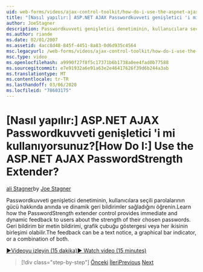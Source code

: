 ```yaml
---
uid: web-forms/videos/ajax-control-toolkit/how-do-i-use-the-aspnet-ajax-passwordstrength-extender
title: "[Nasıl yapılır:] ASP.NET AJAX Passwordkuvveti genişletici 'i mi kullanıyorsunuz? | Microsoft Docs"
author: JoeStagner
description: Passwordkuvveti genişletici denetiminin, kullanıcılara seçili parolalarının gücü hakkında anında ve dinamik geri bildirimler sağladığını öğrenin. Geri bildirim c...
ms.author: riande
ms.date: 02/01/2007
ms.assetid: 4acc8d48-845f-4451-8a83-0d6d935c4564
msc.legacyurl: /web-forms/videos/ajax-control-toolkit/how-do-i-use-the-aspnet-ajax-passwordstrength-extender
msc.type: video
ms.openlocfilehash: a9990f27f8f5c17371b6b1738a0ee4fad0b77588
ms.sourcegitcommit: e7e91932a6e91a63e2e46417626f39d6b244a3ab
ms.translationtype: MT
ms.contentlocale: tr-TR
ms.lasthandoff: 03/06/2020
ms.locfileid: "78603175"
---
```

# <a name="how-do-i-use-the-aspnet-ajax-passwordstrength-extender"></a><span data-ttu-id="e9503-105">[Nasıl yapılır:] ASP.NET AJAX Passwordkuvveti genişletici 'i mi kullanıyorsunuz?</span><span class="sxs-lookup"><span data-stu-id="e9503-105">[How Do I:] Use the ASP.NET AJAX PasswordStrength Extender?</span></span>

<span data-ttu-id="e9503-106">[ali Stagner](https://github.com/JoeStagner)</span><span class="sxs-lookup"><span data-stu-id="e9503-106">by [Joe Stagner](https://github.com/JoeStagner)</span></span>

<span data-ttu-id="e9503-107">Passwordkuvveti genişletici denetiminin, kullanıcılara seçili parolalarının gücü hakkında anında ve dinamik geri bildirimler sağladığını öğrenin.</span><span class="sxs-lookup"><span data-stu-id="e9503-107">Learn how the PasswordStrength extender control provides immediate and dynamic feedback to users about the strength of their chosen passwords.</span></span> <span data-ttu-id="e9503-108">Geri bildirim bir metin bildirimi, grafik çubuğu göstergesi veya her ikisinin birleşimi olabilir.</span><span class="sxs-lookup"><span data-stu-id="e9503-108">The feedback can be a text notice, a graphical bar indicator, or a combination of both.</span></span>

[<span data-ttu-id="e9503-109">&#9654;Videoyu izleyin (15 dakika)</span><span class="sxs-lookup"><span data-stu-id="e9503-109">&#9654; Watch video (15 minutes)</span></span>](https://channel9.msdn.com/Blogs/ASP-NET-Site-Videos/how-do-i-use-the-aspnet-ajax-passwordstrength-extender)

> [!div class="step-by-step"]
> <span data-ttu-id="e9503-110">[Önceki](how-do-i-use-the-aspnet-ajax-dropshadow-extender.md)
> [İleri](how-do-i-get-started-with-the-aspnet-ajax-animation-extender-control.md)</span><span class="sxs-lookup"><span data-stu-id="e9503-110">[Previous](how-do-i-use-the-aspnet-ajax-dropshadow-extender.md)
[Next](how-do-i-get-started-with-the-aspnet-ajax-animation-extender-control.md)</span></span>
